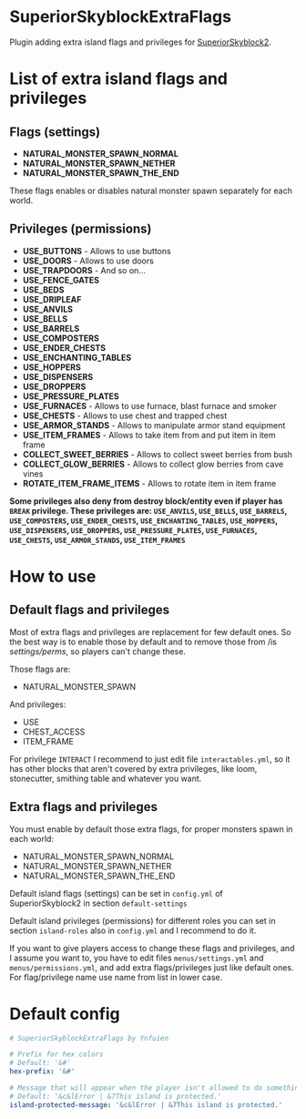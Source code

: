 # SuperiorSkyblockExtraFlags
Plugin adding extra island flags and privileges for [SuperiorSkyblock2](https://github.com/BG-Software-LLC/SuperiorSkyblock2).

# List of extra island flags and privileges
## Flags (settings)
- **NATURAL_MONSTER_SPAWN_NORMAL**
- **NATURAL_MONSTER_SPAWN_NETHER**
- **NATURAL_MONSTER_SPAWN_THE_END**

These flags enables or disables natural monster spawn separately for each world.

## Privileges (permissions)
- **USE_BUTTONS** - Allows to use buttons
- **USE_DOORS** - Allows to use doors
- **USE_TRAPDOORS** - And so on...
- **USE_FENCE_GATES**
- **USE_BEDS**
- **USE_DRIPLEAF**
- **USE_ANVILS**
- **USE_BELLS**
- **USE_BARRELS**
- **USE_COMPOSTERS**
- **USE_ENDER_CHESTS**
- **USE_ENCHANTING_TABLES**
- **USE_HOPPERS**
- **USE_DISPENSERS**
- **USE_DROPPERS**
- **USE_PRESSURE_PLATES**
- **USE_FURNACES** - Allows to use furnace, blast furnace and smoker
- **USE_CHESTS** - Allows to use chest and trapped chest
- **USE_ARMOR_STANDS** - Allows to manipulate armor stand equipment
- **USE_ITEM_FRAMES** - Allows to take item from and put item in item frame
- **COLLECT_SWEET_BERRIES** - Allows to collect sweet berries from bush
- **COLLECT_GLOW_BERRIES** - Allows to collect glow berries from cave vines
- **ROTATE_ITEM_FRAME_ITEMS** - Allows to rotate item in item frame

**Some privileges also deny from destroy block/entity even if player has `BREAK` privilege. These privileges are: `USE_ANVILS`, `USE_BELLS`, `USE_BARRELS`, `USE_COMPOSTERS`, `USE_ENDER_CHESTS`, `USE_ENCHANTING_TABLES`, `USE_HOPPERS`, `USE_DISPENSERS`, `USE_DROPPERS`, `USE_PRESSURE_PLATES`, `USE_FURNACES`, `USE_CHESTS`, `USE_ARMOR_STANDS`, `USE_ITEM_FRAMES`**

# How to use
## Default flags and privileges
Most of extra flags and privileges are replacement for few default ones. So the best way is to enable those by default and to remove those from /is _settings/perms_, so players can't change these.

Those flags are:
- NATURAL_MONSTER_SPAWN

And privileges:
- USE
- CHEST_ACCESS
- ITEM_FRAME

For privilege `INTERACT` I recommend to just edit file `interactables.yml`, so it has other blocks that aren't covered by extra privileges, like loom, stonecutter, smithing table and whatever you want.

## Extra flags and privileges
You must enable by default those extra flags, for proper monsters spawn in each world:
- NATURAL_MONSTER_SPAWN_NORMAL
- NATURAL_MONSTER_SPAWN_NETHER
- NATURAL_MONSTER_SPAWN_THE_END

Default island flags (settings) can be set in `config.yml` of SuperiorSkyblock2 in section `default-settings`

Default island privileges (permissions) for different roles you can set in section `island-roles` also in `config.yml` and I recommend to do it.

If you want to give players access to change these flags and privileges, and I assume you want to, you have to edit files `menus/settings.yml` and `menus/permissions.yml`, and add extra flags/privileges just like default ones. For flag/privilege name use name from list in lower case.

# Default config
```yml
# SuperiorSkyblockExtraFlags by Ynfuien

# Prefix for hex colors
# Default: '&#'
hex-prefix: '&#'

# Message that will appear when the player isn't allowed to do something on island
# Default: '&c&lError | &7This island is protected.'
island-protected-message: '&c&lError | &7This island is protected.'
```